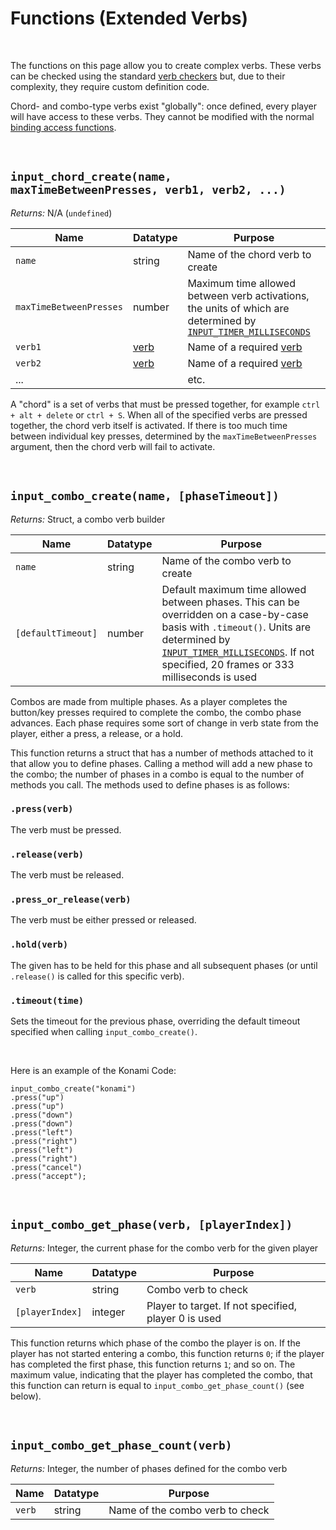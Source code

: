 # Functions (Extended Verbs)

&nbsp;

The functions on this page allow you to create complex verbs. These verbs can be checked using the standard [verb checkers](Functions-(Checkers)) but, due to their complexity, they require custom definition code.

Chord- and combo-type verbs exist "globally": once defined, every player will have access to these verbs. They cannot be modified with the normal [binding access functions](Functions-(Binding-Access)).

&nbsp;

## `input_chord_create(name, maxTimeBetweenPresses, verb1, verb2, ...)`

*Returns:* N/A (`undefined`)

|Name                   |Datatype                  |Purpose                                                                                                                        |
|-----------------------|--------------------------|-------------------------------------------------------------------------------------------------------------------------------|
|`name`                 |string                    |Name of the chord verb to create                                                                                               |
|`maxTimeBetweenPresses`|number                    |Maximum time allowed between verb activations, the units of which are determined by [`INPUT_TIMER_MILLISECONDS`](Configuration)|
|`verb1`                |[verb](Verbs-and-Bindings)|Name of a required [verb](Verbs-and-Bindings)                                                                                  |
|`verb2`                |[verb](Verbs-and-Bindings)|Name of a required [verb](Verbs-and-Bindings)                                                                                  |
|...                    |                          |etc.                                                                                                                           |

A "chord" is a set of verbs that must be pressed together, for example `ctrl + alt + delete` or `ctrl + S`. When all of the specified verbs are pressed together, the chord verb itself is activated. If there is too much time between individual key presses, determined by the `maxTimeBetweenPresses` argument, then the chord verb will fail to activate.

&nbsp;

## `input_combo_create(name, [phaseTimeout])`

*Returns:* Struct, a combo verb builder

|Name              |Datatype|Purpose                                                                                                                                                                                                                                    |
|------------------|--------|-------------------------------------------------------------------------------------------------------------------------------------------------------------------------------------------------------------------------------------------|
|`name`            |string  |Name of the combo verb to create                                                                                                                                                                                                           |
|`[defaultTimeout]`|number  |Default maximum time allowed between phases. This can be overridden on a case-by-case basis with `.timeout()`. Units are determined by [`INPUT_TIMER_MILLISECONDS`](Configuration). If not specified, 20 frames or 333 milliseconds is used|

Combos are made from multiple phases. As a player completes the button/key presses required to complete the combo, the combo phase advances. Each phase requires some sort of change in verb state from the player, either a press, a release, or a hold.

This function returns a struct that has a number of methods attached to it that allow you to define phases. Calling a method will add a new phase to the combo; the number of phases in a combo is equal to the number of methods you call. The methods used to define phases is as follows:

### `.press(verb)`

The verb must be pressed.

### `.release(verb)`

The verb must be released.

### `.press_or_release(verb)`

The verb must be either pressed or released.

### `.hold(verb)`

The given has to be held for this phase and all subsequent phases (or until `.release()` is called for this specific verb).

### `.timeout(time)`

Sets the timeout for the previous phase, overriding the default timeout specified when calling `input_combo_create()`.

&nbsp;

Here is an example of the Konami Code:

```gml
input_combo_create("konami")
.press("up")
.press("up")
.press("down")
.press("down")
.press("left")
.press("right")
.press("left")
.press("right")
.press("cancel")
.press("accept");
```

&nbsp;

## `input_combo_get_phase(verb, [playerIndex])`

*Returns:* Integer, the current phase for the combo verb for the given player

|Name              |Datatype|Purpose                                             |
|------------------|--------|----------------------------------------------------|
|`verb`            |string  |Combo verb to check                                 |
|`[playerIndex]`   |integer |Player to target. If not specified, player 0 is used|

This function returns which phase of the combo the player is on. If the player has not started entering a combo, this function returns `0`; if the player has completed the first phase, this function returns `1`; and so on. The maximum value, indicating that the player has completed the combo, that this function can return is equal to `input_combo_get_phase_count()` (see below).

&nbsp;

## `input_combo_get_phase_count(verb)`

*Returns:* Integer, the number of phases defined for the combo verb

|Name  |Datatype|Purpose                        |
|------|--------|-------------------------------|
|`verb`|string  |Name of the combo verb to check|